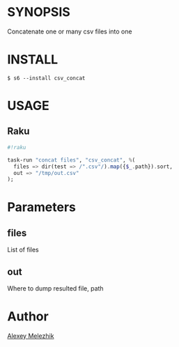# SYNOPSIS

Concatenate one or many csv files into one

# INSTALL

    $ s6 --install csv_concat

# USAGE

## Raku

```raku
#!raku

task-run "concat files", "csv_concat", %(
  files => dir(test => /".csv"/).map({$_.path}).sort,
  out => "/tmp/out.csv"
);

```

# Parameters

## files

List of files

## out

Where to dump resulted file, path

# Author

[Alexey Melezhik](mailto:melezhik@gmail.com)
